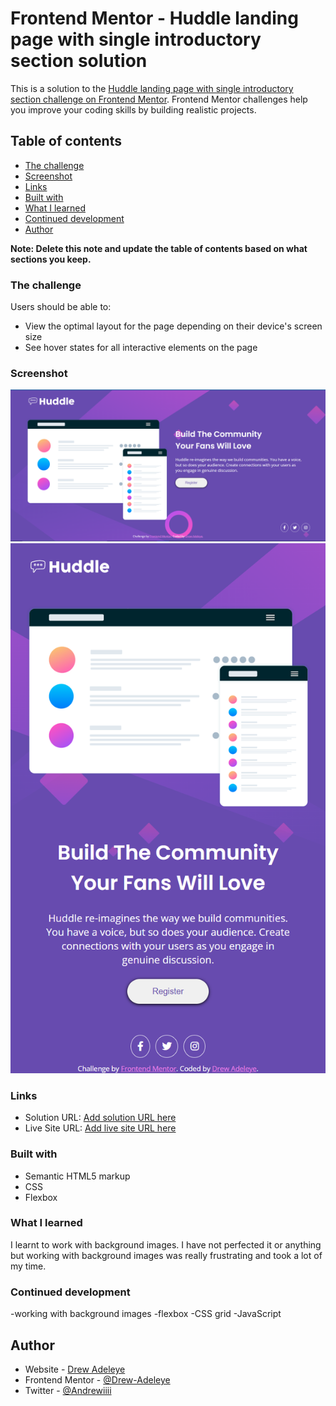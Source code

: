 # Frontend Mentor - Huddle landing page with single introductory section solution

This is a solution to the [Huddle landing page with single introductory section challenge on Frontend Mentor](https://www.frontendmentor.io/challenges/huddle-landing-page-with-a-single-introductory-section-B_2Wvxgi0). Frontend Mentor challenges help you improve your coding skills by building realistic projects. 

## Table of contents

  - [The challenge](#the-challenge)
  - [Screenshot](#screenshot)
  - [Links](#links)
  - [Built with](#built-with)
  - [What I learned](#what-i-learned)
  - [Continued development](#continued-development)
  - [Author](#author)


**Note: Delete this note and update the table of contents based on what sections you keep.**



### The challenge

Users should be able to:

- View the optimal layout for the page depending on their device's screen size
- See hover states for all interactive elements on the page

### Screenshot

![](images/fmhuddleScreenshot1.png)
![](images/fmhuddlescreenshot2.png)



### Links

- Solution URL: [Add solution URL here](https://your-solution-url.com)
- Live Site URL: [Add live site URL here](https://your-live-site-url.com)


### Built with

- Semantic HTML5 markup
- CSS
- Flexbox


### What I learned

I learnt to work with background images. I have not perfected it or anything but working
with background images was really frustrating and took a lot of my time.



### Continued development

-working with background images
-flexbox
-CSS grid
-JavaScript


## Author

- Website - [Drew Adeleye](https://www.youtube.com/channel/UCgfkqQmV5UJYAgY6fZjn70Q)
- Frontend Mentor - [@Drew-Adeleye](https://www.frontendmentor.io/profile/Drew-Adeleye)
- Twitter - [@Andrewiiii](https://www.twitter.com/yourusername)



